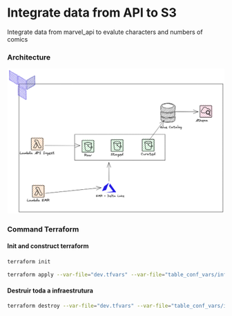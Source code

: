 # Integrate data from API to S3 
Integrate data from marvel_api to evalute characters and numbers of comics

### Architecture 
![alt text](https://github.com/Marcaoandradenogueira/blue_marvel_api/blob/master/images/Diagram.png?raw=true)


### Command Terraform

#### Init and construct terraform
```sh
terraform init
```
```sh
terraform apply --var-file="dev.tfvars" --var-file="table_conf_vars/information.tfvars"
```

#### Destruir toda a infraestrutura
```sh
terraform destroy --var-file="dev.tfvars" --var-file="table_conf_vars/information.tfvars"
```

